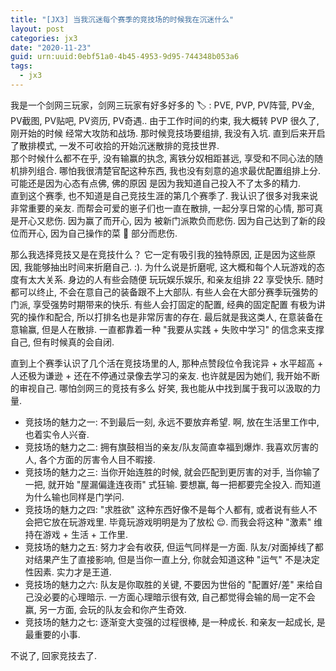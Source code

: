 ```yaml
---
title: "[JX3] 当我沉迷每个赛季的竞技场的时候我在沉迷什么"
layout: post
categories: jx3
date: "2020-11-23"
guid: urn:uuid:0ebf51a0-4b45-4953-9d95-744348b053a6
tags:
  - jx3
---
```


我是一个剑网三玩家，剑网三玩家有好多好多的 🏷️ : PVE, PVP, PV阵营, PV金, PV截图, PV贴吧, PV资历, PV奇遇..  由于工作时间的约束, 我大概转 PVP 很久了, 刚开始的时候
经常大攻防和战场. 那时候竞技场要组排, 我没有入坑. 直到后来开启了散排模式, 一发不可收拾的开始沉迷散排的竞技世界.  
那个时候什么都不在乎, 没有输赢的执念, 离铁分奴相距甚远, 享受和不同心法的随机排列组合. 哪怕我很清楚官配这种东西, 我也没有刻意的追求最优配置组排上分. 可能还是因为心态有点佛, 佛的原因
是因为我知道自己投入不了太多的精力.  
直到这个赛季, 也不知道是自己竞技生涯的第几个赛季了. 我认识了很多对我来说非常重要的亲友. 而帮会可爱的崽子们也一直在散排, 一起分享日常的心情, 那可真是开心又悲伤. 因为赢了而开心, 因为
被新门派欺负而悲伤. 因为自己达到了新的段位而开心, 因为自己操作的菜 🐔 部分而悲伤.    

那么我选择竞技又是在竞技什么？ 它一定有吸引我的独特原因, 正是因为这些原因, 我能够抽出时间来折磨自己. :). 为什么说是折磨呢, 这大概和每个人玩游戏的态度有太大关系. 身边的人有些会随便
玩玩娱乐娱乐, 和亲友组排 22 享受快乐. 随时都可以终止, 不会在意自己的装备跟不上大部队. 有些人会在大部分赛季玩强势的门派, 享受强势时期带来的快乐. 有些人会打固定的配置, 经典的固定配置
有极为讲究的操作和配合, 所以打排名也是非常厉害的存在. 最后就是我这类人, 在意装备在意输赢, 但是人在散排. 一直都靠着一种 "我要从实践 + 失败中学习" 的信念来支撑自己, 但有时候真的会自闭.  

直到上个赛季认识了几个活在竞技场里的人, 那种点赞段位令我诧异 + 水平超高 + 人还极为谦逊 + 还在不停通过录像去学习的亲友. 也许就是因为她们, 我开始不断的审视自己. 哪怕剑网三的竞技有多么
好笑, 我也能从中找到属于我可以汲取的力量.  

* 竞技场的魅力之一: 不到最后一刻, 永远不要放弃希望. 啊, 放在生活里工作中, 也着实令人兴奋.  
* 竞技场的魅力之二: 拥有旗鼓相当的亲友/队友简直幸福到爆炸. 我喜欢厉害的人, 各个方面的厉害令人目不暇接.
* 竞技场的魅力之三: 当你开始连胜的时候, 就会匹配到更厉害的对手, 当你输了一把, 就开始 "屋漏偏逢连夜雨" 式狂输. 要想赢, 每一把都要完全投入. 而知道为什么输也同样是门学问.
* 竞技场的魅力之四: "求胜欲" 这种东西好像不是每个人都有, 或者说有些人不会把它放在玩游戏里. 毕竟玩游戏明明是为了放松 😌. 而我会将这种 "激素" 维持在游戏 + 生活 + 工作里.  
* 竞技场的魅力之五: 努力才会有收获, 但运气同样是一方面. 队友/对面掉线了都对结果产生了直接影响, 但是当你一直上分, 你就会知道这种 "运气" 不是决定性因素. 实力才是王道.  
* 竞技场的魅力之六: 队友是你取胜的关键, 不要因为世俗的 "配置好/差" 来给自己没必要的心理暗示. 一方面心理暗示很有效, 自己都觉得会输的局一定不会赢, 另一方面, 会玩的队友会和你产生奇效.  
* 竞技场的魅力之七: 逐渐变大变强的过程很棒, 是一种成长. 和亲友一起成长, 是最重要的小事.

不说了, 回家竞技去了.
  


